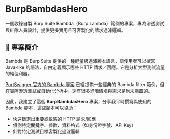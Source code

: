 # BurpBambdasHero

一個收錄自製 Burp Suite Bambda（Burp Lambda）範例的專案，專為滲透測試與紅隊人員設計，提供更多實用且可客製化的請求過濾邏輯。

## 🧭 專案簡介

Bambda 是 Burp Suite 提供的一種輕量級過濾腳本語言，讓使用者可以撰寫 Java-like 的語法，自由定義顯示哪些 HTTP 請求／回應。它是分析大型測試流量的絕佳利器。

[PortSwigger 官方的 Bambda 專案](https://github.com/PortSwigger/bambdas) 已經提供一些經典的 Bambda filter 範例，但在實際滲透測試或自動化分析中，還有很多進階情境與需求是尚未涵蓋的。

因此，我建立了這個 **BurpBambdasHero** 專案，分享我平時撰寫與使用的 Bambda 腳本，這些腳本可以協助：

- 快速篩選出重要或敏感的 HTTP 請求/回應
- 偵測特定關鍵字、參數、資料格式（如身份證字號、API Key）
- 針對特定測試目標客製化過濾邏輯
